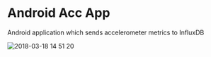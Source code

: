 # Android Acc App

Android application which sends accelerometer metrics to InfluxDB

![2018-03-18 14 51 20](https://user-images.githubusercontent.com/3668959/37565517-da42ad74-2abb-11e8-84d7-476a71b45476.png)
